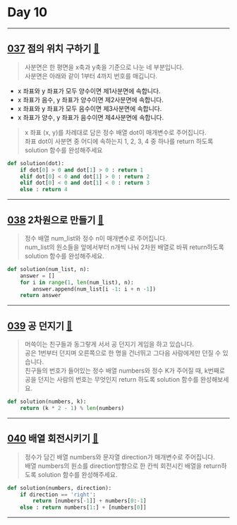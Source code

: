 # Day 10

---

## [037] 점의 위치 구하기 [🔎][037]

> 사분면은 한 평면을 x축과 y축을 기준으로 나눈 네 부분입니다.  
> 사분면은 아래와 같이 1부터 4까지 번호를 매깁니다.

- x 좌표와 y 좌표가 모두 양수이면 제1사분면에 속합니다.
- x 좌표가 음수, y 좌표가 양수이면 제2사분면에 속합니다.
- x 좌표와 y 좌표가 모두 음수이면 제3사분면에 속합니다.
- x 좌표가 양수, y 좌표가 음수이면 제4사분면에 속합니다.

> x 좌표 (x, y)를 차례대로 담은 정수 배열 dot이 매개변수로 주어집니다.  
> 좌표 dot이 사분면 중 어디에 속하는지 1, 2, 3, 4 중 하나를 return 하도록 solution 함수를 완성해주세요

```python
def solution(dot):
    if dot[0] > 0 and dot[1] > 0 : return 1
    elif dot[0] < 0 and dot[1] > 0 : return 2
    elif dot[0] < 0 and dot[1] < 0 : return 3
    else : return 4
```

---

## [038] 2차원으로 만들기 [🔎][038]

> 정수 배열 num_list와 정수 n이 매개변수로 주어집니다.  
> num_list의 원소들을 앞에서부터 n개씩 나눠 2차원 배열로 바꿔 return하도록 solution 함수를 완성해주세요.

```python
def solution(num_list, n):
    answer = []
    for i in range(1, len(num_list), n):
        answer.append(num_list[i -1: i + n -1])
    return answer
```

---

## [039] 공 던지기 [🔎][039]

> 머쓱이는 친구들과 동그랗게 서서 공 던지기 게임을 하고 있습니다.  
> 공은 1번부터 던지며 오른쪽으로 한 명을 건너뛰고 그다음 사람에게만 던질 수 있습니다.  
> 친구들의 번호가 들어있는 정수 배열 numbers와 정수 K가 주어질 때,
> k번째로 공을 던지는 사람의 번호는 무엇인지 return 하도록 solution 함수를 완성해보세요.

```python
def solution(numbers, k):
    return (k * 2 - 1) % len(numbers)
```

---

## [040] 배열 회전시키기 [🔎][040]

> 정수가 담긴 배열 numbers와 문자열 direction가 매개변수로 주어집니다.  
> 배열 numbers의 원소를 direction방향으로 한 칸씩 회전시킨 배열을 return하도록 solution 함수를 완성해주세요.

```python
def solution(numbers, direction):
    if direction == 'right':
        return [numbers[-1]] + numbers[0:-1]
    else : return numbers[1:] + [numbers[0]]
```

---

[037]: https://school.programmers.co.kr/learn/courses/30/lessons/120841
[038]: https://school.programmers.co.kr/learn/courses/30/lessons/120842
[039]: https://school.programmers.co.kr/learn/courses/30/lessons/120843
[040]: https://school.programmers.co.kr/learn/courses/30/lessons/120844
